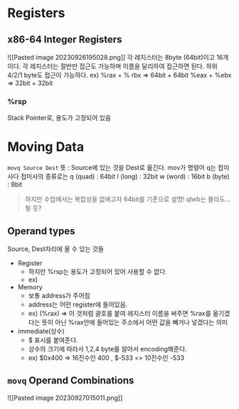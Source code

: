 # Registers
## x86-64 Integer Registers
![[Pasted image 20230926195028.png]]
각 레지스터는 8byte (64bit)이고 16개이다.
각 레지스터는 절반만 접근도 가능하며 이름을 달리하여 접근하면 된다. 하위 4/2/1 byte도 접근이 가능하다.
ex)
%rax + % rbx => 64bit + 64bit
%eax + %ebx => 32bit + 32bit
### %rsp
Stack Pointer로, 용도가 고정되어 있음

# Moving Data
`movq Source Dest`
뜻 : Source에 있는 것을 Dest로 옮긴다.
mov가 명령어 q는 접미사다
접미사의 종류로는 
q (quad) : 64bit
l (long) : 32bit
w (word) : 16bit
b (byte) : 8bit
> 하지만 수업에서는 복잡성을 없애고자 64bit를 기준으로 설명!
> qlwb는 몰라도...될 듯?

## Operand types
Source, Dest자리에 올 수 있는 것들
- Register
	- 하지만 %rsp는 용도가 고정되어 있어 사용할 수 없다.
	- ex) 
- Memory
	- 보통 address가 주어짐
	- address는 어떤 register에 들어있음.
	- ex) (%rax) => 이 것처럼 괄호를 붙여 레지스터 이름을 써주면 %rax를 옮기겠다는 뜻이 아닌 %rax안에 들어있는 주소에서 어떤 값을 빼거나 넣겠다는 의미
- immediate(상수)
	- $ 표시를 붙여준다.
	- 상수의 크기에 따라서 1,2,4 byte를 알아서 encoding해준다.
	- ex) $0x400 => 16진수인 400 , $-533 => 10진수인 -533

## `movq` Operand Combinations
![[Pasted image 20230927015011.png]]

